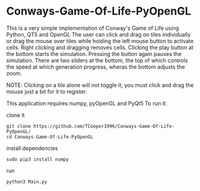 # Conways-Game-Of-Life-PyOpenGL
This is a very simple implementation of Conway's Game of Life using Python, QT5 and OpenGL
The user can click and drag on tiles individually or drag the mouse over tiles while holding the left mouse button to activate cells.
Right clicking and dragging removes cells. Clicking the play button at the bottom starts the simulation. Pressing the button again pauses the simulation. There are two sliders at the bottom, the top of which controls the speed at which generation progress, wheras the bottom adjusts the zoom. 

NOTE: Clicking on a tile alone will not toggle it; you must click and drag the mouse just a bit for it to register.


This application requires numpy, pyOpenGL and PyQt5
To run it:

clone it
```
git clone https://github.com/TCooper1996/Conways-Game-Of-Life-PyOpenGL/
cd Conways-Game-Of-Life-PyOpenGL
```

install dependencies
```
sudo pip3 install numpy
```

run
```
python3 Main.py
```
